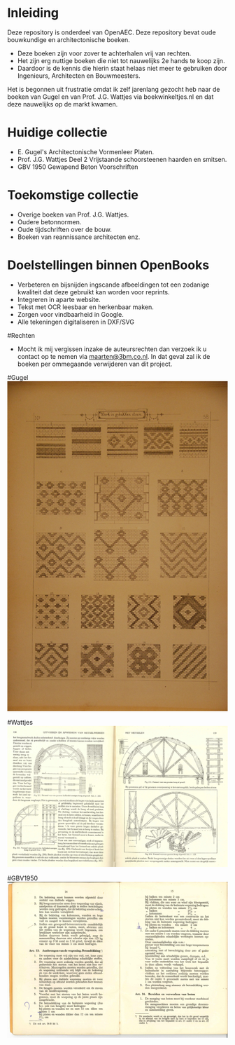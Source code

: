 # Inleiding
Deze repository is onderdeel van OpenAEC. Deze repository bevat oude bouwkundige en architectonische boeken.
* Deze boeken zijn voor zover te achterhalen vrij van rechten. 
* Het zijn erg nuttige boeken die niet tot nauwelijks 2e hands te koop zijn.
* Daardoor is de kennis die hierin staat helaas niet meer te gebruiken door Ingenieurs, Architecten en Bouwmeesters. 

Het is begonnen uit frustratie omdat ik zelf jarenlang gezocht heb naar de boeken van Gugel en van Prof. J.G. Wattjes via boekwinkeltjes.nl en dat deze nauwelijks op de markt kwamen.

# Huidige collectie
* E. Gugel's Architectonische Vormenleer Platen.
* Prof. J.G. Wattjes Deel 2 Vrijstaande schoorsteenen haarden en smitsen.
* GBV 1950 Gewapend Beton Voorschriften

# Toekomstige collectie
* Overige boeken van Prof. J.G. Wattjes.
* Oudere betonnormen.
* Oude tijdschriften over de bouw.
* Boeken van reannissance architecten enz.

# Doelstellingen binnen OpenBooks
* Verbeteren en bijsnijden ingscande afbeeldingen tot een zodanige kwaliteit dat deze gebruikt kan worden voor reprints. 
* Integreren in aparte website.
* Tekst met OCR leesbaar en herkenbaar maken.
* Zorgen voor vindbaarheid in Google.
* Alle tekeningen digitaliseren in DXF/SVG

#Rechten
* Mocht ik mij vergissen inzake de auteursrechten dan verzoek ik u contact op te nemen via maarten@3bm.co.nl. In dat geval zal ik de boeken per ommegaande verwijderen van dit project.

#Gugel
![Image](OpeningImage.JPG)

#Wattjes
![Image](OpeningImage2.JPG)

#GBV1950
![Image](OpeningImage3.JPG)
